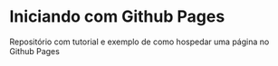 # Iniciando com Github Pages
Repositório com tutorial e exemplo de como hospedar uma página no Github Pages
